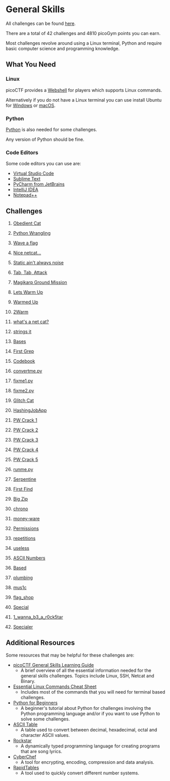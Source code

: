 # General Skills

All challenges can be found [here](https://play.picoctf.org/practice?category=5&page=1&solved=0).

There are a total of 42 challenges and 4810 picoGym points you can earn.

Most challenges revolve around using a Linux terminal, Python and require basic computer science and programming knowledge.

## What You Need

### Linux

picoCTF provides a [Webshell](https://webshell.picoctf.org/) for players which supports Linux commands.

Alternatively if you do not have a Linux terminal you can use install Ubuntu for [Windows](https://ubuntu.com/tutorials/install-ubuntu-on-wsl2-on-windows-10) or [macOS](https://dev.to/andrewbaisden/how-to-install-ubuntu-linux-on-apple-silicon-macbooks-1nia).

### Python

[Python](https://www.python.org/) is also needed for some challenges.

Any version of Python should be fine.

### Code Editors

Some code editors you can use are:

- [Virtual Studio Code](https://code.visualstudio.com/)
- [Sublime Text](https://www.sublimetext.com/)
- [PyCharm from JetBrains](https://www.jetbrains.com/pycharm/)
- [IntelliJ IDEA](https://www.jetbrains.com/idea/)
- [Notepad++](https://notepad-plus-plus.org/)

## Challenges

1. [Obedient Cat](/general-skills/obedient-cat/obedient-cat.md)

2. [Python Wrangling](/general-skills/python-wrangling/python-wrangling.md)

3. [Wave a flag](/general-skills/wave-a-flag/wave-a-flag.md)

4. [Nice netcat...](/general-skills/nice-netcat/nice-netcat.md)

5. [Static ain't always noise](/general-skills/static-aint-always-noise/static-aint-always-noise.md)

6. [Tab, Tab, Attack](/general-skills/tab-tab-attack/tab-tab-attack.md)

7. [Magikarp Ground Mission](/general-skills/magikarp-ground-mission/magikarp-ground-mission.md)

8. [Lets Warm Up](/general-skills/lets-warm-up/lets-warm-up.md)

9. [Warmed Up](/general-skills/warmed-up/warmed-up.md)

10. [2Warm](/general-skills/2warm/2warm.md)

11. [what's a net cat?](/general-skills/whats-a-net-cat/whats-a-net-cat.md)

12. [strings it](/general-skills/strings-it/strings-it.md)

13. [Bases](/general-skills/bases/bases.md)

14. [First Grep](/general-skills/first-grep/first-grep.md)

15. [Codebook](/general-skills/codebook/codebook.md)

16. [convertme.py](/general-skills/convertme.py/convertme.py.md)

17. [fixme1.py](/general-skills/fixme1.py/fixme1.py.md)

18. [fixme2.py](/general-skills/fixme2.py/fixme2.py.md)

19. [Glitch Cat](/general-skills/glitch-cat/glitch-cat.md)

20. [HashingJobApp](/general-skills/hashingjobapp/hashingjobapp.md)

21. [PW Crack 1](/general-skills/pw-crack-1/pw-crack-1.md)

22. [PW Crack 2](/general-skills/pw-crack-2/pw-crack-2.md)

23. [PW Crack 3](/general-skills/pw-crack-3/pw-crack-3.md)

24. [PW Crack 4](/general-skills/pw-crack-4/pw-crack-4.md)

25. [PW Crack 5](/general-skills/pw-crack-5/pw-crack-5.md)

26. [runme.py](/general-skills/runme.py/runme.py.md)

27. [Serpentine](/general-skills/serpentine/serpentine.md)

28. [First Find](/general-skills/first-find/first-find.md)

29. [Big Zip](/general-skills/big-zip/big-zip.md)

30. [chrono](/general-skills/chrono/crono.md)

31. [money-ware](/general-skills/money-ware/money-ware.md)

32. [Permissions](/general-skills/permissions/permissions.md)

33. [repetitions](/general-skills/repetitions/repetitions.md)

34. [useless](/general-skills/useless/useless.md)

35. [ASCII Numbers](/general-skills/ascii-numbers/ascii-numbers.md)

36. [Based](/general-skills/based/based.md)

37. [plumbing](/general-skills/plumbing/plumbing.md)

38. [mus1c](/general-skills/mus1c/mus1c.md)

39. [flag_shop](/general-skills/flag_shop/flag_shop.md)

40. [Special](/general-skills/special/special.md)

41. [1_wanna_b3_a_r0ck5tar](/general-skills/1_wanna_b3_a_r0ck5tar/1_wanna_b3_a_r0ck5tar.md)

42. [Specialer](/general-skills/specialer/specialer.md)

## Additional Resources

Some resources that may be helpful for these challenges are:

- [picoCTF General Skills Learning Guide](https://picoctf.org/learning_guides/Book-1-General-Skills.pdf)
  - A brief overview of all the essential information needed for the general skills challenges. Topics include Linux, SSH, Netcat and Binary.
- [Essential Linux Commands Cheat Sheet](https://www.hostinger.com/tutorials/linux-commands)
  - Includes most of the commands that you will need for terminal based challenges.
- [Python for Beginners](https://www.youtube.com/watch?v=kqtD5dpn9C8&ab_channel=ProgrammingwithMosh)
  - A beginner's tutorial about Python for challenges involving the Python programming language and/or if you want to use Python to solve some challenges.
- [ASCII Table](https://www.asciitable.com/)
  - A table used to convert between decimal, hexadecimal, octal and character ASCII values.
- [Rockstar](https://codewithrockstar.com/)
  - A dynamically typed programming language for creating programs that are song lyrics.
- [CyberChef](https://gchq.github.io/CyberChef/)
  - A tool for encrypting, encoding, compression and data analysis.
- [RapidTables](https://www.rapidtables.com/convert/number/)
  - A tool used to quickly convert different number systems.

